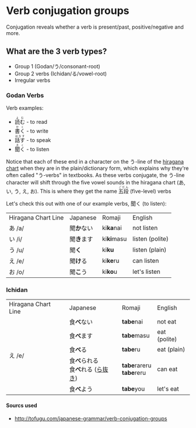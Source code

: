 # Verb conjugation groups

Conjugation reveals whether a verb is present/past, positive/negative and more. 

## What are the 3 verb types?

- Group 1 (Godan/う/consonant-root) 
- Group 2 verbs (Ichidan/る/vowel-root)
- Irregular verbs

### Godan Verbs

Verb examples:

- <ruby>読む<rt>よむ</rt></ruby> - to read
- <ruby>書く<rt>かく</rt></ruby> - to write
- <ruby>話す<rt>はなす</rt></ruby> - to speak
- <ruby>聞く<rt>きく</rt></ruby> - to listen

 Notice that each of these end in a character on the う-line of the <a href="https://files.tofugu.com/articles/japanese/2014-06-30-learn-hiragana/hiragana-chart.jpg" target="_blank">hiragana chart</a> when they are in the plain/dictionary form, which explains why they're often called "う-verbs" in textbooks. As these verbs conjugate, the う-line character will shift through the five vowel sounds in the hiragana chart (あ, い, う, え, お). This is where they get the name <i></i> <ruby>五段<rp>（</rp><rt>ごだん</rt><rp>）</rp></ruby> (five-level) verbs


<p>Let's check this out with one of our example verbs, 聞く (to listen):</p>


<table><tr><td>Hiragana Chart Line<td>Japanese<td>Romaji<td>English<tr><td>あ /a/<td>聞<strong>か</strong>ない<td>ki<strong>ka</strong>nai<td>not listen<tr><td>い /i/<td>聞<strong>き</strong>ます<td>ki<strong>ki</strong>masu<td>listen (polite)<tr><td>う /u/<td>聞<strong>く</strong><td>ki<strong>ku</strong><td>listen (plain)<tr><td>え /e/<td>聞<strong>け</strong>る<td>ki<strong>ke</strong>ru<td>can listen<tr><td>お /o/<td>聞<strong>こ</strong>う<td>ki<strong>ko</strong>u<td>let's listen</table>

### Ichidan

<table class="table table-bordered table-hover table-responsive"><tr><td>Hiragana Chart Line<td>Japanese<td>Romaji<td>English<tr><td rowspan=5>え /e/<td>食<strong>べ</strong>ない<td><strong>tabe</strong>nai<td>not eat<tr><td>食<strong>べ</strong>ます<td><strong>tabe</strong>masu<td>eat (polite)<tr><td>食<strong>べ</strong>る<td><strong>tabe</strong>ru<td>eat (plain)<tr><td>食<strong>べ</strong>られる<br>食<strong>べ</strong>れる (<a href=https://www.tofugu.com/japanese-grammar/verb-potential-form-reru/#ichidan-verbs>ら抜き</a>)<td><strong>tabe</strong>rareru<br><strong>tabe</strong>reru<td>can eat<tr><td>食<strong>べ</strong>よう<td><strong>tabe</strong>you<td>let's eat</table>

#### Sourcs used

- http://tofugu.com/japanese-grammar/verb-conjugation-groups
